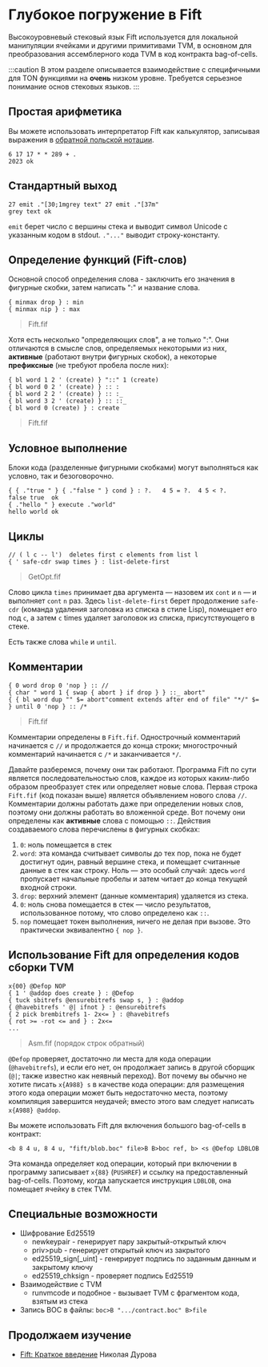 # Глубокое погружение в Fift

Высокоуровневый стековый язык Fift используется для локальной манипуляции ячейками и другими примитивами TVM, в основном для преобразования ассемблерного кода TVM в код контракта bag-of-cells.

:::caution
В этом разделе описывается взаимодействие с специфичными для TON функциями на **очень** низком уровне.
Требуется серьезное понимание основ стековых языков.
:::

## Простая арифметика

Вы можете использовать интерпретатор Fift как калькулятор, записывая выражения в [обратной польской нотации](https://en.wikipedia.org/wiki/Reverse_Polish_notation).

```
6 17 17 * * 289 + .
2023 ok
```

## Стандартный выход

```
27 emit ."[30;1mgrey text" 27 emit ."[37m"
grey text ok
```

`emit` берет число с вершины стека и выводит символ Unicode с указанным кодом в stdout.
`."..."` выводит строку-константу.

## Определение функций (Fift-слов)

Основной способ определения слова - заключить его значения в фигурные скобки, затем написать ":" и название слова.

```
{ minmax drop } : min
{ minmax nip } : max
```

> Fift.fif

Хотя есть несколько "определяющих слов", а не только ":". Они отличаются в смысле слов, определяемых некоторыми из них, **активные** (работают внутри фигурных скобок), а некоторые **префиксные** (не требуют пробела после них):

```
{ bl word 1 2 ' (create) } "::" 1 (create)
{ bl word 0 2 ' (create) } :: :
{ bl word 2 2 ' (create) } :: :_
{ bl word 3 2 ' (create) } :: ::_
{ bl word 0 (create) } : create
```

> Fift.fif

## Условное выполнение

Блоки кода (разделенные фигурными скобками) могут выполняться как условно, так и безоговорочно.

```
{ { ."true " } { ."false " } cond } : ?.   4 5 = ?.  4 5 < ?.
false true  ok
{ ."hello " } execute ."world"
hello world ok
```

## Циклы

```
// ( l c -- l')  deletes first c elements from list l
{ ' safe-cdr swap times } : list-delete-first
```

> GetOpt.fif

Слово цикла `times` принимает два аргумента — назовем их `cont` и `n` — и выполняет `cont` `n` раз.
Здесь `list-delete-first` берет продолжение `safe-cdr` (команда удаления заголовка из списка в стиле Lisp), помещает его под `c`, а затем `c` times удаляет заголовок из списка, присутствующего в стеке.

Есть также слова `while` и `until`.

## Комментарии

```
{ 0 word drop 0 'nop } :: //
{ char " word 1 { swap { abort } if drop } } ::_ abort"
{ { bl word dup "" $= abort"comment extends after end of file" "*/" $= } until 0 'nop } :: /*
```

> Fift.fif

Комментарии определены в `Fift.fif`. Однострочный комментарий начинается с `//` и продолжается до конца строки; многострочный комментарий начинается с `/*` и заканчивается `*/`.

Давайте разберемся, почему они так работают.
Программа Fift по сути является последовательностью слов, каждое из которых каким-либо образом преобразует стек или определяет новые слова. Первая строка `Fift.fif` (код показан выше) является объявлением нового слова `//`.
Комментарии должны работать даже при определении новых слов, поэтому они должны работать во вложенной среде. Вот почему они определены как **активные** слова с помощью `::`. Действия создаваемого слова перечислены в фигурных скобках:

1. `0`: ноль помещается в стек
2. `word`: эта команда считывает символы до тех пор, пока не будет достигнут один, равный вершине стека, и помещает считанные данные в стек как строку. Ноль — это особый случай: здесь `word` пропускает начальные пробелы и затем читает до конца текущей входной строки.
3. `drop`: верхний элемент (данные комментария) удаляется из стека.
4. `0`: ноль снова помещается в стек — число результатов, использованное потому, что слово определено как `::`.
5. `nop` помещает токен выполнения, ничего не делая при вызове. Это практически эквивалентно `{ nop }`.

## Использование Fift для определения кодов сборки TVM

```
x{00} @Defop NOP
{ 1 ' @addop does create } : @Defop
{ tuck sbitrefs @ensurebitrefs swap s, } : @addop
{ @havebitrefs ' @| ifnot } : @ensurebitrefs
{ 2 pick brembitrefs 1- 2x<= } : @havebitrefs
{ rot >= -rot <= and } : 2x<=
...
```

> Asm.fif (порядок строк обратный)

`@Defop` проверяет, достаточно ли места для кода операции (`@havebitrefs`), и если его нет, он продолжает запись в другой сборщик (`@|`; также известно как неявный переход). Вот почему вы обычно не хотите писать `x{A988} s` в качестве кода операции: для размещения этого кода операции может быть недостаточно места, поэтому компиляция завершится неудачей; вместо этого вам следует написать `x{A988} @addop`.

Вы можете использовать Fift для включения большого bag-of-cells в контракт:

```
<b 8 4 u, 8 4 u, "fift/blob.boc" file>B B>boc ref, b> <s @Defop LDBLOB
```

Эта команда определяет код операции, который при включении в программу записывает `x{88}` (`PUSHREF`) и ссылку на предоставленный bag-of-cells. Поэтому, когда запускается инструкция `LDBLOB`, она помещает ячейку в стек TVM.

## Специальные возможности

- Шифрование Ed25519
  - newkeypair - генерирует пару закрытый-открытый ключ
  - priv>pub - генерирует открытый ключ из закрытого
  - ed25519_sign[_uint] - генерирует подпись по заданным данным и закрытому ключу
  - ed25519_chksign - проверяет подпись Ed25519
- Взаимодействие с TVM
  - runvmcode и подобное - вызывает TVM с фрагментом кода, взятым из стека
- Запись BOC в файлы:
  `boc>B ".../contract.boc" B>file`

## Продолжаем изучение

- [Fift: Краткое введение](https://docs.ton.org/fiftbase.pdf) Николая Дурова
